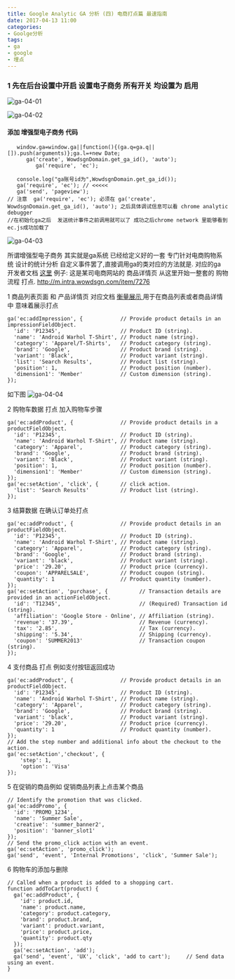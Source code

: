 ```yaml
---
title: Google Analytic GA 分析 (四) 电商打点篇 最速指南
date: 2017-04-13 11:00
categories:
- Goolge分析
tags:
- ga
- google
- 埋点
---
```

### 1  先在后台设置中开启 设置电子商务 所有开关 均设置为 启用

![ga-04-01](http://blog.studio515.cn/ga-04-01.png)

![ga-04-02](http://blog.studio515.cn/ga-04-02-1.png)

#### 添加 增强型电子商务 代码
       window.ga=window.ga||function(){(ga.q=ga.q||[]).push(arguments)};ga.l=+new Date;
          ga('create', WowdsgnDomain.get_ga_id(), 'auto');
             ga('require', 'ec'); 
       
       console.log("ga账号id为",WowdsgnDomain.get_ga_id());
       ga('require', 'ec'); // <<<<<
       ga('send', 'pageview');
    // 注意  ga('require', 'ec'); 必须在 ga('create', WowdsgnDomain.get_ga_id(), 'auto'); 之后具体调试信息可以看 chrome analytic debugger
    //在初始化ga之后  发送统计事件之前调用就可以了 成功之后chrome network 里能够看到 ec.js成功加载了

![ga-04-03](http://blog.studio515.cn/ga-04-03-1.png)


所谓增强型电子商务 其实就是ga系统 已经给定义好的一套 专门针对电商购物系统 设计的统计分析 自定义事件罢了,直接调用ga的类对应的方法就是.
对应的ga 开发者文档 [这里](https://developers.google.com/analytics/devguides/collection/analyticsjs/enhanced-ecommerce)
例子:
    这是某司电商网站的 商品详情页 从这里开始一整套的 购物流程 打点.
    http://m.intra.wowdsgn.com/item/7276
    
1 商品列表页面 和 产品详情页   对应文档 [衡量展示 ](https://developers.google.com/analytics/devguides/collection/analyticsjs/enhanced-ecommerce?hl=zh-cn#measuring-activities)
 用于在商品列表或者商品详情中 意味着展示打点 
 
    ga('ec:addImpression', {            // Provide product details in an impressionFieldObject.
      'id': 'P12345',                   // Product ID (string).
      'name': 'Android Warhol T-Shirt', // Product name (string).
      'category': 'Apparel/T-Shirts',   // Product category (string).
      'brand': 'Google',                // Product brand (string).
      'variant': 'Black',               // Product variant (string).
      'list': 'Search Results',         // Product list (string).
      'position': 1,                    // Product position (number).
      'dimension1': 'Member'            // Custom dimension (string).
    });

如下图
![ga-04-04](http://blog.studio515.cn/ga-04-04.png)

2 购物车数据 打点 加入购物车步骤

    ga('ec:addProduct', {               // Provide product details in a productFieldObject.
      'id': 'P12345',                   // Product ID (string).
      'name': 'Android Warhol T-Shirt', // Product name (string).
      'category': 'Apparel',            // Product category (string).
      'brand': 'Google',                // Product brand (string).
      'variant': 'Black',               // Product variant (string).
      'position': 1,                    // Product position (number).
      'dimension1': 'Member'            // Custom dimension (string).
    });
    ga('ec:setAction', 'click', {       // click action.
      'list': 'Search Results'          // Product list (string).
    });
    
3 结算数据 在确认订单处打点

    ga('ec:addProduct', {               // Provide product details in an productFieldObject.
      'id': 'P12345',                   // Product ID (string).
      'name': 'Android Warhol T-Shirt', // Product name (string).
      'category': 'Apparel',            // Product category (string).
      'brand': 'Google',                // Product brand (string).
      'variant': 'black',               // Product variant (string).
      'price': '29.20',                 // Product price (currency).
      'coupon': 'APPARELSALE',          // Product coupon (string).
      'quantity': 1                     // Product quantity (number).
    });
    ga('ec:setAction', 'purchase', {          // Transaction details are provided in an actionFieldObject.
      'id': 'T12345',                         // (Required) Transaction id (string).
      'affiliation': 'Google Store - Online', // Affiliation (string).
      'revenue': '37.39',                     // Revenue (currency).
      'tax': '2.85',                          // Tax (currency).
      'shipping': '5.34',                     // Shipping (currency).
      'coupon': 'SUMMER2013'                  // Transaction coupon (string).
    });
    
4 支付商品 打点 例如支付按钮返回成功

    ga('ec:addProduct', {               // Provide product details in an productFieldObject.
      'id': 'P12345',                   // Product ID (string).
      'name': 'Android Warhol T-Shirt', // Product name (string).
      'category': 'Apparel',            // Product category (string).
      'brand': 'Google',                // Product brand (string).
      'variant': 'black',               // Product variant (string).
      'price': '29.20',                 // Product price (currency).
      'quantity': 1                     // Product quantity (number).
    });
    // Add the step number and additional info about the checkout to the action.
    ga('ec:setAction','checkout', {
        'step': 1,
        'option': 'Visa'
    });
    
5 在促销的商品例如 促销商品列表上点击某个商品

    // Identify the promotion that was clicked.
    ga('ec:addPromo', {
      'id': 'PROMO_1234',
      'name': 'Summer Sale',
      'creative': 'summer_banner2',
      'position': 'banner_slot1'
    });
    // Send the promo_click action with an event.
    ga('ec:setAction', 'promo_click');
    ga('send', 'event', 'Internal Promotions', 'click', 'Summer Sale');
    
6 购物车的添加与删除

    // Called when a product is added to a shopping cart.
    function addToCart(product) {
      ga('ec:addProduct', {
        'id': product.id,
        'name': product.name,
        'category': product.category,
        'brand': product.brand,
        'variant': product.variant,
        'price': product.price,
        'quantity': product.qty
      });
      ga('ec:setAction', 'add');
      ga('send', 'event', 'UX', 'click', 'add to cart');     // Send data using an event.
    }
    
    


